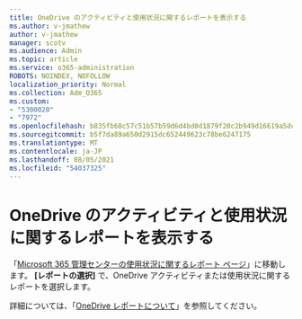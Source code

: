 ```yaml
---
title: OneDrive のアクティビティと使用状況に関するレポートを表示する
ms.author: v-jmathew
author: v-jmathew
manager: scotv
ms.audience: Admin
ms.topic: article
ms.service: o365-administration
ROBOTS: NOINDEX, NOFOLLOW
localization_priority: Normal
ms.collection: Adm_O365
ms.custom:
- "5300020"
- "7972"
ms.openlocfilehash: b835fb60c57c51b57b59d6d4bd0d1879f20c2b949d16619a5dcb924d4d66e194
ms.sourcegitcommit: b5f7da89a650d2915dc652449623c78be6247175
ms.translationtype: MT
ms.contentlocale: ja-JP
ms.lasthandoff: 08/05/2021
ms.locfileid: "54037325"
---
```

# <a name="view-reports-on-onedrive-activity-and-usage"></a>OneDrive のアクティビティと使用状況に関するレポートを表示する

「[Microsoft 365 管理センターの使用状況に関するレポート ページ](https://admin.microsoft.com/AdminPortal/Home)」に移動します。 **[レポートの選択]** で、OneDrive アクティビティまたは使用状況に関するレポートを選択します。

詳細については、「[OneDrive レポートについて](https://go.microsoft.com/fwlink/?linkid=875239)」を参照してください。
